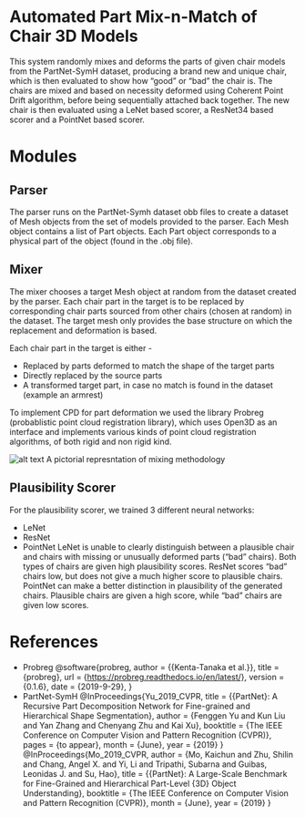 # Automated Part Mix-n-Match of Chair 3D Models
This system randomly mixes and deforms the parts of given chair models from the PartNet-SymH dataset, producing a brand new and unique chair, which is then evaluated to show how “good” or “bad” the chair is. The chairs are mixed and based on necessity deformed using Coherent Point Drift algorithm, before being sequentially attached back together. The new chair is then evaluated using a LeNet based scorer, a ResNet34 based scorer and a PointNet based scorer.

# Modules
## Parser
The parser runs on the PartNet-Symh dataset obb files to create a dataset of Mesh objects from the set of models provided to the parser. Each Mesh object contains a list of Part objects. Each Part object corresponds to a physical part of the object (found in the .obj file).

## Mixer
The mixer chooses a target Mesh object at random from the dataset created by the parser. Each chair part in the target is to be replaced by corresponding chair parts sourced from other chairs (chosen at random) in the dataset. The target mesh only provides the base structure on which the replacement and deformation is based. 

Each chair part in the target is either -
- Replaced by parts deformed to match the shape of the target parts
- Directly replaced by the source parts
- A transformed target part, in case no match is found in the dataset (example an armrest)

To implement CPD for part deformation we used the library Probreg (probablistic point cloud registration library), which uses Open3D as an interface and implements various kinds of point cloud registration algorithms, of both rigid and non rigid kind. 


![alt text](https://github.com/Atmika293/gm-project/blob/master/full_result.png)
A pictorial represntation of mixing methodology

## Plausibility Scorer
For the plausibility scorer, we trained 3 different neural networks:
- LeNet
- ResNet
- PointNet
LeNet is unable to clearly distinguish between a plausible chair and chairs with missing or unusually deformed parts (“bad” chairs). Both types of chairs are given high plausibility scores.
ResNet scores “bad” chairs low, but does not give a much higher score to plausible chairs.
PointNet can make a better distinction in plausibility of the generated chairs. Plausible chairs are given a high score, while “bad” chairs are given low scores. 

# References
- Probreg
@software{probreg,
    author = {{Kenta-Tanaka et al.}},
    title = {probreg},
    url = {https://probreg.readthedocs.io/en/latest/},
    version = {0.1.6},
    date = {2019-9-29},
}
- PartNet-SymH
@InProceedings{Yu_2019_CVPR,
    title = {{PartNet}: A Recursive Part Decomposition Network for Fine-grained and Hierarchical Shape Segmentation},
    author = {Fenggen Yu and Kun Liu and Yan Zhang and Chenyang Zhu and Kai Xu},
    booktitle = {The IEEE Conference on Computer Vision and Pattern Recognition (CVPR)},
    pages = {to appear},
    month = {June},
    year = {2019}
}
@InProceedings{Mo_2019_CVPR,
    author = {Mo, Kaichun and Zhu, Shilin and Chang, Angel X. and Yi, Li and Tripathi, Subarna and Guibas, Leonidas J. and Su, Hao},
    title = {{PartNet}: A Large-Scale Benchmark for Fine-Grained and Hierarchical Part-Level {3D} Object Understanding},
    booktitle = {The IEEE Conference on Computer Vision and Pattern Recognition (CVPR)},
    month = {June},
    year = {2019}
}
